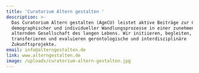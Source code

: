 ```yaml
---
title: 'Curatorium Altern gestalten '
description: >-
  Das Curatorium Altern gestalten (AgeCU) leistet aktive Beiträge zur Gestaltung
  demographischer und individueller Wandlungsprozesse in einer zunehmend
  alternden Gesellschaft des langen Lebens. Wir initiieren, begleiten,
  transferieren und evaluieren gerontologische und interdisziplinäre
  Zukunftsprojekte. 
email: info@alterngestalten.de
link: www.alterngestalten.de
image: /uploads/curatorium-altern-gestalten.jpg
---
```


